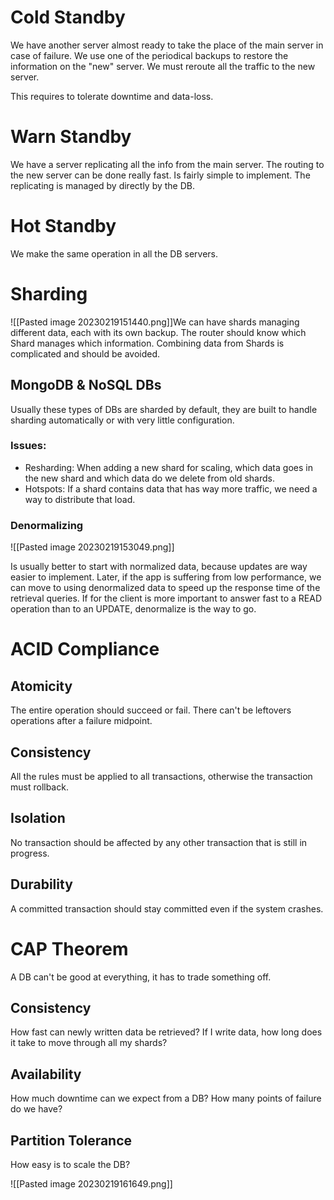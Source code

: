 # Cold Standby

We have another server almost ready to take the place of the main server in case of failure. We use one of the periodical backups to restore the information on the "new" server. We must reroute all the traffic to the new server. 

This requires to tolerate downtime and data-loss.

# Warn Standby

We have a server replicating all the info from the main server. The routing to the new server can be done really fast. Is fairly simple to implement. The replicating is managed by directly by the DB.

# Hot Standby

We make the same operation in all the DB servers.

# Sharding

![[Pasted image 20230219151440.png]]We can have shards managing different data, each with its own backup. The router should know which Shard manages which information. Combining data from Shards is complicated and should be avoided.

## MongoDB & NoSQL DBs
Usually these types of DBs are sharded by default, they are built to handle sharding automatically or with very little configuration.

### Issues:
- Resharding: When adding a new shard for scaling, which data goes in the new shard and which data do we delete from old shards.
- Hotspots: If a shard contains data that has way more traffic, we need a way to distribute that load.

### Denormalizing

![[Pasted image 20230219153049.png]]

Is usually better to start with normalized data, because updates are way easier to implement. Later, if the app is suffering from low performance, we can move to using denormalized data to speed up the response time of the retrieval queries. If for the client is more important to answer fast to a READ operation than to an UPDATE, denormalize is the way to go.

# ACID Compliance

## Atomicity
The entire operation should succeed or fail. There can't be leftovers operations after a failure midpoint.
## Consistency
All the rules must be applied to all transactions, otherwise the transaction must rollback.
## Isolation
No transaction should be affected by any other transaction that is still in progress.
## Durability
A committed transaction should stay committed even if the system crashes.

# CAP Theorem
A DB can't be good at everything, it has to trade something off.

## Consistency
How fast can newly written data be retrieved? If I write data, how long does it take to move through all my shards?

## Availability

How much downtime can we expect from a DB? How many points of failure do we have?

## Partition Tolerance
How easy is to scale the DB?

![[Pasted image 20230219161649.png]]
